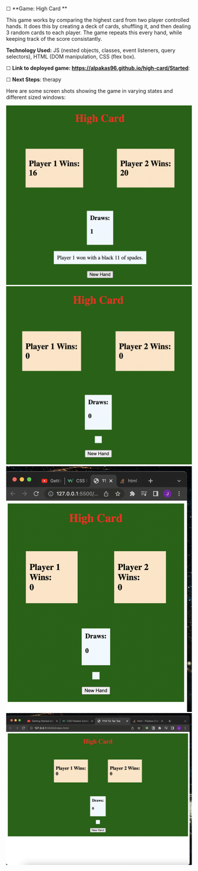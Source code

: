 ☐ **Game: High Card **

This game works by comparing the highest card from two player controlled hands. It does this by creating a deck of cards, shuffling it, and then dealing 3 random cards to each player. The game repeats this every hand, while keeping track of the score consistantly. 


**Technology Used:**
JS (nested objects, classes, event listeners, query selectors), HTML (DOM manipulation, CSS (flex box). 

☐ **Link to deployed game:  https://alpakas96.github.io/high-card/Started**: 


☐ **Next Steps**: therapy

Here are some screen shots showing the game in varying states and different sized windows: 

![Alt text](assets/screenshots/Screen%20Shot%202022-12-02%20at%204.27.10%20PM.png?raw=true "Optional Title")
![Alt text](assets/screenshots/Screen%20Shot%202022-12-02%20at%204.27.32%20PM.png?raw=true "Optional Title")
![Alt text](assets/screenshots/Screen%20Shot%202022-12-02%20at%204.27.54%20PM.png?raw=true "Optional Title")
![Alt text](assets/screenshots/Screen%20Shot%202022-12-02%20at%204.28.07%20PM.png?raw=true "Optional Title")

